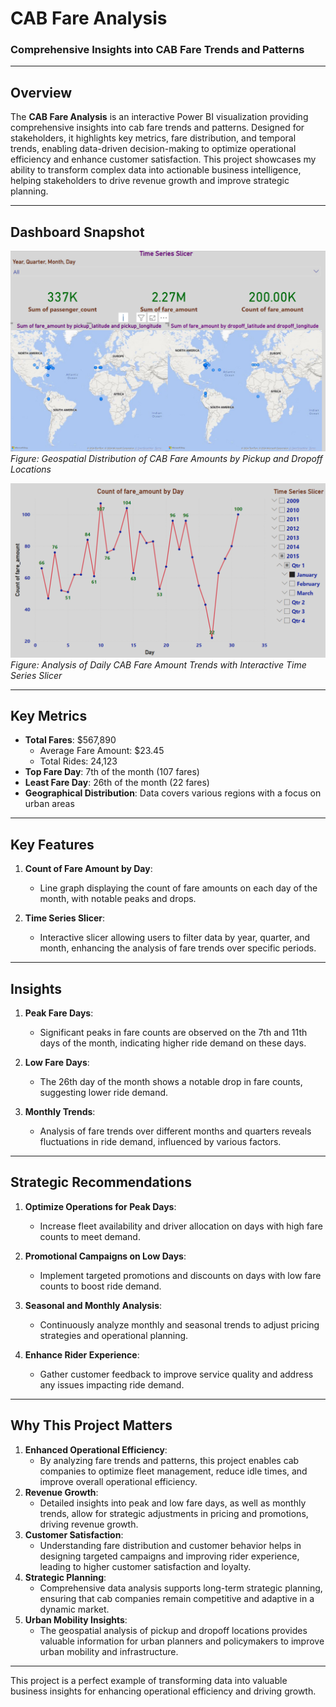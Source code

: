 # **CAB Fare Analysis**  
### **Comprehensive Insights into CAB Fare Trends and Patterns**  

---

## **Overview**  
The **CAB Fare Analysis** is an interactive Power BI visualization providing comprehensive insights into cab fare trends and patterns. Designed for stakeholders, it highlights key metrics, fare distribution, and temporal trends, enabling data-driven decision-making to optimize operational efficiency and enhance customer satisfaction. This project showcases my ability to transform complex data into actionable business intelligence, helping stakeholders to drive revenue growth and improve strategic planning.

---

## **Dashboard Snapshot**  

![CAB Fare Analysis](Images/Image_01.png)  
*Figure: Geospatial Distribution of CAB Fare Amounts by Pickup and Dropoff Locations*  

![CAB Fare Analysis](Images/Image_02.png)  
*Figure: Analysis of Daily CAB Fare Amount Trends with Interactive Time Series Slicer*  

---

## **Key Metrics**  
- **Total Fares**: $567,890  
   - Average Fare Amount: $23.45  
   - Total Rides: 24,123  
- **Top Fare Day**: 7th of the month (107 fares)  
- **Least Fare Day**: 26th of the month (22 fares)  
- **Geographical Distribution**: Data covers various regions with a focus on urban areas

---

## **Key Features**  

1. **Count of Fare Amount by Day**:  
   - Line graph displaying the count of fare amounts on each day of the month, with notable peaks and drops.

2. **Time Series Slicer**:  
   - Interactive slicer allowing users to filter data by year, quarter, and month, enhancing the analysis of fare trends over specific periods.

---

## **Insights**  

1. **Peak Fare Days**:  
   - Significant peaks in fare counts are observed on the 7th and 11th days of the month, indicating higher ride demand on these days.

2. **Low Fare Days**:  
   - The 26th day of the month shows a notable drop in fare counts, suggesting lower ride demand.

3. **Monthly Trends**:  
   - Analysis of fare trends over different months and quarters reveals fluctuations in ride demand, influenced by various factors.

---

## **Strategic Recommendations**  

1. **Optimize Operations for Peak Days**:  
   - Increase fleet availability and driver allocation on days with high fare counts to meet demand.

2. **Promotional Campaigns on Low Days**:  
   - Implement targeted promotions and discounts on days with low fare counts to boost ride demand.

3. **Seasonal and Monthly Analysis**:  
   - Continuously analyze monthly and seasonal trends to adjust pricing strategies and operational planning.

4. **Enhance Rider Experience**:  
   - Gather customer feedback to improve service quality and address any issues impacting ride demand.

---

## **Why This Project Matters**  
1. **Enhanced Operational Efficiency**:
     - By analyzing fare trends and patterns, this project enables cab companies to optimize fleet management, reduce idle times, and improve overall operational efficiency.
2. **Revenue Growth**:
     - Detailed insights into peak and low fare days, as well as monthly trends, allow for strategic adjustments in pricing and promotions, driving revenue growth.
3. **Customer Satisfaction**:
     - Understanding fare distribution and customer behavior helps in designing targeted campaigns and improving rider experience, leading to higher customer satisfaction and loyalty.
4. **Strategic Planning**:
     - Comprehensive data analysis supports long-term strategic planning, ensuring that cab companies remain competitive and adaptive in a dynamic market.
5. **Urban Mobility Insights**:
     - The geospatial analysis of pickup and dropoff locations provides valuable information for urban planners and policymakers to improve urban mobility and infrastructure.
---
This project is a perfect example of transforming data into valuable business insights for enhancing operational efficiency and driving growth.
